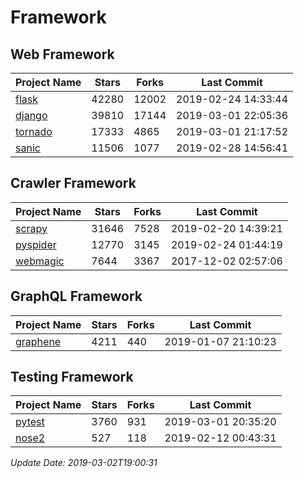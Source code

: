 # Framework

## Web Framework

| Project Name | Stars | Forks | Last Commit |
| ------------ | ----- | ----- | ----------- |
| [flask](https://github.com/pallets/flask) | 42280 | 12002 | 2019-02-24 14:33:44 |
| [django](https://github.com/django/django) | 39810 | 17144 | 2019-03-01 22:05:36 |
| [tornado](https://github.com/tornadoweb/tornado) | 17333 | 4865 | 2019-03-01 21:17:52 |
| [sanic](https://github.com/huge-success/sanic) | 11506 | 1077 | 2019-02-28 14:56:41 |

## Crawler Framework

| Project Name | Stars | Forks | Last Commit |
| ------------ | ----- | ----- | ----------- |
| [scrapy](https://github.com/scrapy/scrapy) | 31646 | 7528 | 2019-02-20 14:39:21 |
| [pyspider](https://github.com/binux/pyspider) | 12770 | 3145 | 2019-02-24 01:44:19 |
| [webmagic](https://github.com/code4craft/webmagic) | 7644 | 3367 | 2017-12-02 02:57:06 |

## GraphQL Framework

| Project Name | Stars | Forks | Last Commit |
| ------------ | ----- | ----- | ----------- |
| [graphene](https://github.com/graphql-python/graphene) | 4211 | 440 | 2019-01-07 21:10:23 |

## Testing Framework

| Project Name | Stars | Forks | Last Commit |
| ------------ | ----- | ----- | ----------- |
| [pytest](https://github.com/pytest-dev/pytest) | 3760 | 931 | 2019-03-01 20:35:20 |
| [nose2](https://github.com/nose-devs/nose2) | 527 | 118 | 2019-02-12 00:43:31 |

*Update Date: 2019-03-02T19:00:31*